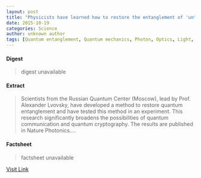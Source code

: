 ```yaml
---
layout: post
title: "Physicists have learned how to restore the entanglement of 'untangled' quantum light"
date: 2015-10-19
categories: Science
author: unknown author
tags: [Quantum entanglement, Quantum mechanics, Photon, Optics, Light, Beam splitter, Physics, Experiment, Quantum key distribution, Optical fiber, Information, Natural philosophy, Particle physics, Science, Atomic molecular and optical physics, Mechanics, Electromagnetic radiation, Chemistry, Physical sciences, Applied and interdisciplinary physics]
---
```



#### Digest
>digest unavailable

#### Extract
>Scientists from the Russian Quantum Center (Moscow), lead by Prof. Alexander Lvovsky, have developed a method to restore quantum entanglement and have tested this method in an experiment. This research significantly broadens the possibilities of quantum communication and quantum cryptography. The results are published in Nature Photonics....

#### Factsheet
>factsheet unavailable

[Visit Link](http://phys.org/news/2015-10-physicists-entanglement-untangled-quantum.html)



